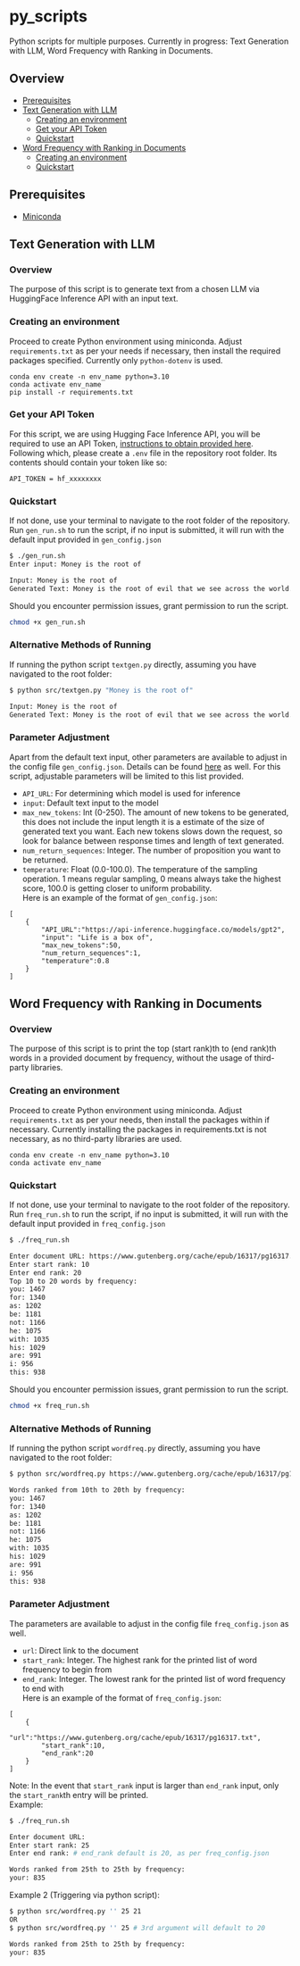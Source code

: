 # py_scripts
Python scripts for multiple purposes. Currently in progress: Text Generation with LLM, Word Frequency with Ranking in Documents.
## Overview
- [Prerequisites](#prerequisites)
- [Text Generation with LLM](#text-generation-with-llm)
    - [Creating an environment](#creating-an-environment)
    - [Get your API Token](#get-your-api-token)
    - [Quickstart](#quickstart)
- [Word Frequency with Ranking in Documents](#word-frequency-with-ranking-in-documents)
    - [Creating an environment](#creating-an-environment-1)
    - [Quickstart](#quickstart-1)
## Prerequisites
- [Miniconda](https://docs.conda.io/projects/miniconda/en/latest/)
## Text Generation with LLM
### Overview
The purpose of this script is to generate text from a chosen LLM via HuggingFace Inference API with an input text.
### Creating an environment
Proceed to create Python environment using miniconda. Adjust `requirements.txt` as per your needs if necessary, then install the required packages specified. Currently only `python-dotenv` is used.
```
conda env create -n env_name python=3.10
conda activate env_name
pip install -r requirements.txt
```
### Get your API Token
For this script, we are using Hugging Face Inference API, you will be required to use an API Token, [instructions to obtain provided here](https://huggingface.co/docs/api-inference/quicktour#get-your-api-token).<br>
Following which, please create a `.env` file in the repository root folder. Its contents should contain your token like so:
```
API_TOKEN = hf_xxxxxxxx
```
### Quickstart
If not done, use your terminal to navigate to the root folder of the repository.<br>
Run `gen_run.sh` to run the script, if no input is submitted, it will run with the default input provided in `gen_config.json`
```bash
$ ./gen_run.sh
Enter input: Money is the root of

Input: Money is the root of
Generated Text: Money is the root of evil that we see across the world. It is the root of our failures because we lack the self-respect, trust and good governance we need to overcome all these problems and to become powerful enough to stop suffering and take responsibility
```
Should you encounter permission issues, grant permission to run the script.
```bash
chmod +x gen_run.sh
```
### Alternative Methods of Running
If running the python script `textgen.py` directly, assuming you have navigated to the root folder:
```bash
$ python src/textgen.py "Money is the root of"

Input: Money is the root of
Generated Text: Money is the root of evil that we see across the world. It is the root of our failures because we lack the self-respect, trust and good governance we need to overcome all these problems and to become powerful enough to stop suffering and take responsibility
```
### Parameter Adjustment
Apart from the default text input, other parameters are available to adjust in the config file `gen_config.json`. Details can be found [here](https://huggingface.co/docs/api-inference/detailed_parameters#text-generation-task) as well. For this script, adjustable parameters will be limited to this list provided.
- `API_URL`: For determining which model is used for inference
- `input`: Default text input to the model
- `max_new_tokens`: Int (0-250). The amount of new tokens to be generated, this does not include the input length it is a estimate of the size of generated text you want. Each new tokens slows down the request, so look for balance between response times and length of text generated.
- `num_return_sequences`: Integer. The number of proposition you want to be returned.
- `temperature`: Float (0.0-100.0). The temperature of the sampling operation. 1 means regular sampling, 0 means always take the highest score, 100.0 is getting closer to uniform probability.<br>
Here is an example of the format of `gen_config.json`:
```
[
    {
        "API_URL":"https://api-inference.huggingface.co/models/gpt2",
        "input": "Life is a box of",
        "max_new_tokens":50,
        "num_return_sequences":1,
        "temperature":0.8
    }
]
```
## Word Frequency with Ranking in Documents
### Overview
The purpose of this script is to print the top (start rank)th to (end rank)th words
in a provided document by frequency, without the usage of third-party libraries.
### Creating an environment
Proceed to create Python environment using miniconda. Adjust `requirements.txt` as per your needs, then install the packages within if necessary. Currently installing the packages in requirements.txt is not necessary, as no third-party libraries are used.
```
conda env create -n env_name python=3.10
conda activate env_name
```
### Quickstart
If not done, use your terminal to navigate to the root folder of the repository.<br>
Run `freq_run.sh` to run the script, if no input is submitted, it will run with the default input provided in `freq_config.json`
```bash
$ ./freq_run.sh

Enter document URL: https://www.gutenberg.org/cache/epub/16317/pg16317.txt
Enter start rank: 10
Enter end rank: 20
Top 10 to 20 words by frequency:
you: 1467
for: 1340
as: 1202
be: 1181
not: 1166
he: 1075
with: 1035
his: 1029
are: 991
i: 956
this: 938
```
Should you encounter permission issues, grant permission to run the script.
```bash
chmod +x freq_run.sh
```
### Alternative Methods of Running
If running the python script `wordfreq.py` directly, assuming you have navigated to the root folder:
```bash
$ python src/wordfreq.py https://www.gutenberg.org/cache/epub/16317/pg16317.txt 10 20

Words ranked from 10th to 20th by frequency:
you: 1467
for: 1340
as: 1202
be: 1181
not: 1166
he: 1075
with: 1035
his: 1029
are: 991
i: 956
this: 938
```
### Parameter Adjustment
The parameters are available to adjust in the config file `freq_config.json` as well. 
- `url`: Direct link to the document
- `start_rank`: Integer. The highest rank for the printed list of word frequency to begin from
- `end_rank`: Integer. The lowest rank for the printed list of word frequency to end with<br>
Here is an example of the format of `freq_config.json`:
```
[
    {
        "url":"https://www.gutenberg.org/cache/epub/16317/pg16317.txt",
        "start_rank":10,
        "end_rank":20
    }
]
```
Note: In the event that `start_rank` input is larger than `end_rank` input, only the `start_rank`th entry will be printed.<br>
Example:
```bash
$ ./freq_run.sh

Enter document URL: 
Enter start rank: 25
Enter end rank: # end_rank default is 20, as per freq_config.json

Words ranked from 25th to 25th by frequency:
your: 835
```
Example 2 (Triggering via python script):
```bash
$ python src/wordfreq.py '' 25 21
OR
$ python src/wordfreq.py '' 25 # 3rd argument will default to 20

Words ranked from 25th to 25th by frequency:
your: 835
```